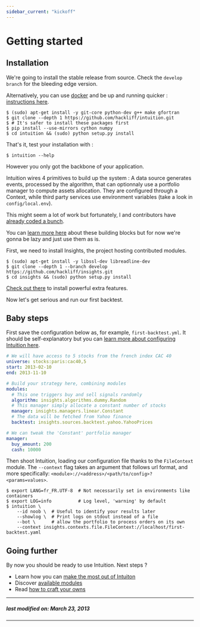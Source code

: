 ```yaml
---
sidebar_current: "kickoff"
---
```


# Getting started

## Installation

We're going to install the stable release from source. Check the `develop
branch` for the bleeding edge version.

Alternatively, you can use [docker](https://www.docker.io) and be up and
running quicker : [instructions here](/articles/getting-started/docker.html).

```console
$ (sudo) apt-get install -y git-core python-dev g++ make gfortran
$ git clone --depth 1 https://github.com/hackliff/intuition.git
$ # It's safer to install these packages first
$ pip install --use-mirrors cython numpy
$ cd intuition && (sudo) python setup.py install
```

That's it, test your installation with :

```console
$ intuition --help
```

However you only got the backbone of your application.

Intuition wires 4 primitives to build up the system : A data source generates
events, processed by the algorithm, that can optionnaly use a portfolio manager
to compute assets allocation. They are configured through a Context, while
third party services use environment variables (take a look in
`config/local.env`).

This might seem a lot of work but fortunately, I and contributors have
[already coded a bunch](https://github.com/hackliff/insights).

You can [learn more here](/articles/insights) about these building blocks
but for now we're gonna be lazy and just use them as is.

First, we need to install Insights, the project hosting contributed modules.

```console
$ (sudo) apt-get install -y libssl-dev libreadline-dev
$ git clone --depth 1 --branch develop https://github.com/hackliff/insights.git
$ cd insights && (sudo) python setup.py install
```
[Check out there](/articles/insights) to install powerful extra features.

Now let's get serious and run our first backtest.


## Baby steps

First save the configuration below as, for example, `first-backtest.yml`. It
should be self-explanatory but you can [learn more about configuring Intuition
here](/articles/api/contexts.html).

```yml
# We will have access to 5 stocks from the french index CAC 40
universe: stocks:paris:cac40,5
start: 2013-02-10
end: 2013-11-10

# Build your strategy here, combining modules
modules:
  # This one triggers buy and sell signals randomly
  algorithm: insights.algorithms.dummy.Random
  # This manager simply allocate a constant number of stocks
  manager: insights.managers.linear.Constant
  # The data will be fetched from Yahoo finance
  backtest: insights.sources.backtest.yahoo.YahooPrices

# We can tweak the 'Constant' portfolio manager
manager:
  buy_amount: 200
  cash: 10000
```

Then shoot Intuition, loading our configuration file thanks to the
`FileContext` module. The `--context` flag takes an argument that follows url
format, and more specifically: `<module>://<address>/<path/to/config>?<params=values>`.

```shell
$ export LANG=fr_FR.UTF-8  # Not necessarily set in environments like containers
$ export LOG=info          # Log level, 'warning' by default
$ intuition \
    --id noob \  # Useful to identify your results later
    --showlog \  # Print logs on stdout instead of a file
    --bot \      # allow the portfolio to process orders on its own
    --context insights.contexts.file.FileContext://localhost/first-backtest.yaml
```

## Going further

By now you should be ready to use Intuition. Next steps ?

* Learn how you can [make the most out of Intuiton](/articles/intuition)
* Discover [available modules](/articles/insights)
* Read [how to craft your owns](/articles/api)




-------
##### last modified on: March 23, 2013
-------
